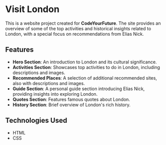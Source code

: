 # Visit London

This is a website project created for **CodeYourFuture**. The site provides an overview of some of the top activities and historical insights related to London, with a special focus on recommendations from Elias Nick.

## Features

- **Hero Section**: An introduction to London and its cultural significance.
- **Activities Section**: Showcases top activities to do in London, including descriptions and images.
- **Recommended Places**: A selection of additional recommended sites, also with descriptions and images.
- **Guide Section**: A personal guide section introducing Elias Nick, providing insights into exploring London.
- **Quotes Section**: Features famous quotes about London.
- **History Section**: Brief overview of London's rich history.

## Technologies Used

- HTML
- CSS
